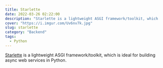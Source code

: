 ```yaml
---
title: Starlette
date: 2022-03-26 02:22:00
description: "Starlette is a lightweight ASGI framework/toolkit, which is ideal for building async web services in Python"
cover: "https://i.imgur.com/Uv6nv7k.jpg"
slug: starlette
category: "Backend"
tags:
  - Python
---
```

[Starlette](https://www.starlette.io/) is a lightweight ASGI framework/toolkit, which is ideal for building async web services in Python.
